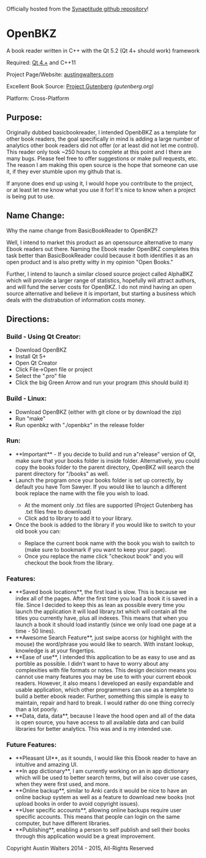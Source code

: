 Officially hosted from the [Synaptitude github repository](https://github.com/Synaptitude/OpenBKZ)!

OpenBKZ
============

A book reader written in C++ with the Qt 5.2 (Qt 4+ should work) framework

Required: <a href="http://qt-project.org/downloads">Qt 4.+</a> and C++11 

Project Page/Website: <a href="http://austingwalters.com/OpenBKZ/">austingwalters.com</a>

Excellent Book Source: <a href="http://www.gutenberg.org/">Project Gutenberg</a> <i>(gutenberg.org)</i>

Platform: Cross-Platform

<h2>Purpose:</h2>

Originally dubbed basicbookreader, I intended OpenbBKZ as a template for other book readers, the goal specifically in mind
is adding a large number of analytics other book readers did not offer (or at least did not let me control).
This reader only took ~250 hours to complete at this point and I there are many bugs. Please feel free to offer suggestions or make pull requests, etc. The reason I am making this open source is the hope that someone can use it, if
they ever stumble upon my github that is.

If anyone does end up using it, I would hope you contribute to the project, or at least let me know what you use it for! It's nice to know when a project is being put to use.

<h2>Name Change:</h2>

Why the name change from BasicBookReader to OpenBKZ?

Well, I intend to market this product as an opensource alternative to many Ebook readers out there. Naming the Ebook reader OpenBKZ completes this task better than BasicBookReader could because it both identifies it as an open product and is also pretty witty in my opinion "Open Books." 

Further, I intend to launch a similar closed source project called AlphaBKZ which will provide a larger range of statistics, hopefully will attract authors, and will fund the server costs for OpenBKZ. I do not mind having an open source alternative and believe it is important, but starting a business which deals with the distrabution of information costs money.

<h2>Directions:</h2>

  <h3>Build - Using Qt Creator:</h3>
  <ul>
    <li>Download OpenBKZ</li>
    <li>Install Qt 5+ </li>
    <li>Open Qt Creator</li>
    <li>Click File->Open file or project</li>
    <li>Select the ".pro" file</li>
    <li>Click the big Green Arrow and run your program (this should build it)</li>
  </ul>
  <h3>Build - Linux: </h3>
  <ul>
    <li>Download OpenBKZ (either with git clone or by download the zip)</li>
    <li>Run "make"</li>
    <li>Run openbkz with "./openbkz" in the release folder</li>
  </ul>
  <h3>Run:</h3>
    <ul>
      <li>**Important** - If you decide to build and run a"release" version of Qt, 
      make sure that your books folder is inside folder. Alternatively, you could copy
      the books folder to the parent directory, OpenBKZ will search the parent directory
      for "/books" as well.</li>
      <li>Launch the program once your books folder is set up correctly, by default you have Tom Sawyer.
      If you would like to launch a different book replace the name with the file you wish to load.</li>
      <ul>
        <li>At the moment only .txt files are supported (Project Gutenberg has .txt files free to download)</li>
        <li>Click add to library to add it to your library.</li>
      </ul>
    <li>Once the book is added to the library if you would like to switch to your old book you can:</li>
      <ul>
        <li>Replace the current book name with the book you wish to switch to (make sure to bookmark if you want to 
        keep your page). </li>
        <li>Once you replace the name click "checkout book" and you will checkout the book from the library.</li>
      </ul>
    </ul>  
  <h3>Features:</h3>
     <ul> 
    <li>**Saved book locations**, the first load is slow. This is because we index all of the pages. After the first
      time you load a book it is saved in a file. Since I decided to keep this as lean as possible every time you
      launch the application it will load library.txt which will contain all the titles you currently have, plus 
      all indexes. This means that when you launch a book it should load instantly (since we only load one page at 
      a time - 50 lines).</li>
    <li>**Awesome Search Feature**, just swipe acorss (or highlight with the mouse) the word/phrase you would like to
        search. With instant lookup, knowledge is at your fingertips.</li>
    <li>**Ease of use**, I intended this application to be as easy to use and as portible as possible. I didn't want 
      to have to worry about any complexities with file formats or notes. This design decision means you cannot 
      use  many features you may be use to with your current ebook readers. However, it also means I developed an 
      easily expandable and usable application, which other programmers can use as a templete to build a better 
      ebook reader. Further, something this simple is easy to maintain, repair and hard to break. I would rather 
      do one thing correcly than a lot poorly.</li>
    <li>**Data, data, data**, because I leave the hood open and all of the data is open source, you have access to
      all available data and can build libraries for better analytics. This was and is my intended use.</li>
    </ul> 
  <h3>Future Features:</h3>
    <ul>
      <li>**Pleasant UI**, as it sounds, I would like this Ebook reader to have an intuitive and amazing UI.</li>
      <li>**In app dictionary**, I am currently working on an in app dictionary which will be used to better search terms,
            but will also cover use cases, when they were first used, and more.</li>
      <li>**Online backup**, similar to Anki cards it would be nice to have an online backup system as well as a feature to
            download new books (not upload books in order to avoid copyright issues).</li>
      <li>**User specific accounts**, allowing online backups require user specific accounts. This means that people can 
            login on the same computer, but have different libraries.</li>
      <li>**Publishing**, enabling a person to self publish and sell their books through this application would be a great 
            improvement.</li>
    </ul>


Copyright Austin Walters 2014 - 2015, All-Rights Reserved

